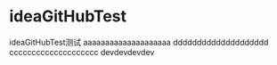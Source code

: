 # ideaGitHubTest
ideaGitHubTest测试
aaaaaaaaaaaaaaaaaaaa
dddddddddddddddddddd
cccccccccccccccccccc
devdevdevdev
